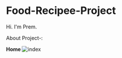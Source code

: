 # Food-Recipee-Project

Hi. I'm Prem. 

About Project-:

<B> Home </b>
![index](https://user-images.githubusercontent.com/90962484/151669088-48169c46-1e27-4c08-b234-eeba3dcbf152.jpg)


